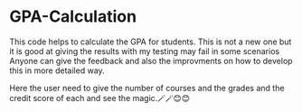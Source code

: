 # GPA-Calculation

This code helps to calculate the GPA for students.
This is not a new one but it is good at giving the results with my testing may fail in some scenarios
Anyone can give the feedback and also the improvments on how to develop this in more detailed way.

Here the user need to give the number of courses and the grades and the credit score of each and see the magic.🪄🪄😊😊
